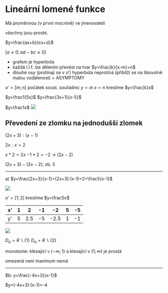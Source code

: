 # Lineární lomené funkce

Má proměnnou (v první mocnině) ve jmenovateli

všechny jsou prosté.

$y=\frac{ax+b}{cx+d}$

$[a\ne0;ad-bc\ne0]$

- grafem je hyperbola
- každá l.l.f. lze dělením převést na tvar $y=\frac{k}{x-m}+n$
- dlouhé osy (protínají se v $o'$) hyperbola neprotíná (přiblíží se na libovolně malou vzdálenost) = ASYMPTOMY

$o'=[m;n]$
počátek soust. souřadnic
$y=m$
$x=n$
kreslíme $y=\frac{k}x$

$y=\frac1{5x}$
$y=\frac{3x+1}{x-5}$

$y=\frac1x$
![](Pasted%20image%2020220920141533.png)

## Převedení ze zlomku na jednodušší zlomek

$(2x+3):(x-1)$

$2x:x=2$

$x*2=2x$
$-1*2=-2$
 → $(2x-2)$

$(2x+3)-(2x-2)$;
zb. 5

---

a) $y=\frac{2x+3}{x-1}=(2x+3):(x-1)=2+\frac5{x-1}$

![](Pasted%20image%2020220921112153.png)

$o'=[1;2]$
kreslíme $y=\frac5x$

| x’  | 1   | 2   | -1  | -2   | 5   | -5  |
| --- | --- | --- | --- | ---- | --- | --- |
| y’  | 5   | 2.5 | -5  | -2.5 | 1   | -1    |

![](Pasted%20image%2020220921112929.png)


$D_a=R\backslash\{1\}$
$D_a=R\backslash\{2\}$

monotonie: klesající v $(-\infty;1)$ a klesající v $(1;\infty)$
je prostá

omezená není
maximum nemá

---

$b: y=\frac{-4x+3}{x-1}$

$y=(-4x+3):(x-1)=-4